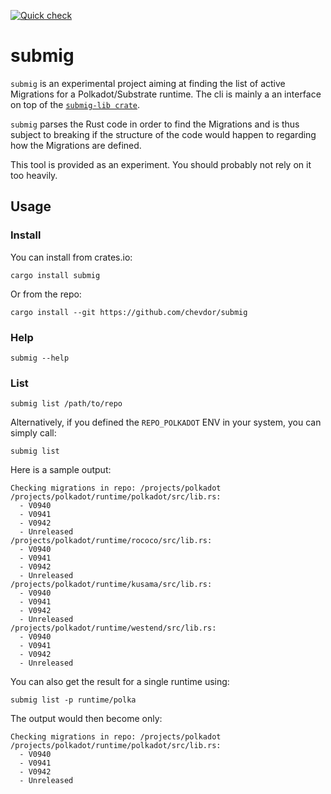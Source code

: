 [![Quick check](https://github.com/chevdor/submig/actions/workflows/quick-check.yml/badge.svg?branch=master)](https://github.com/chevdor/submig/actions/workflows/quick-check.yml)

# submig

`submig` is an experimental project aiming at finding the list of active Migrations for a Polkadot/Substrate runtime. The cli is mainly a an interface on top of the [`submig-lib crate`](https://crates.io/crates/submig-lib).

`submig` parses the Rust code in order to find the Migrations and is thus subject to breaking if the structure of the code would happen to regarding how the Migrations are defined.

This tool is provided as an experiment. You should probably not rely on it too heavily.

## Usage

### Install

You can install from crates.io:
```
cargo install submig
```

Or from the repo:
```
cargo install --git https://github.com/chevdor/submig
```

### Help
```source,bash
submig --help
```

### List

```source,bash
submig list /path/to/repo
```

Alternatively, if you defined the `REPO_POLKADOT` ENV in your system, you can simply call:
```source,bash
submig list
```

Here is a sample output:
```
Checking migrations in repo: /projects/polkadot
/projects/polkadot/runtime/polkadot/src/lib.rs:
  - V0940
  - V0941
  - V0942
  - Unreleased
/projects/polkadot/runtime/rococo/src/lib.rs:
  - V0940
  - V0941
  - V0942
  - Unreleased
/projects/polkadot/runtime/kusama/src/lib.rs:
  - V0940
  - V0941
  - V0942
  - Unreleased
/projects/polkadot/runtime/westend/src/lib.rs:
  - V0940
  - V0941
  - V0942
  - Unreleased
  ```

You can also get the result for a single runtime using:
```source,bash
submig list -p runtime/polka
```

The output would then become only:
```
Checking migrations in repo: /projects/polkadot
/projects/polkadot/runtime/polkadot/src/lib.rs:
  - V0940
  - V0941
  - V0942
  - Unreleased
```

